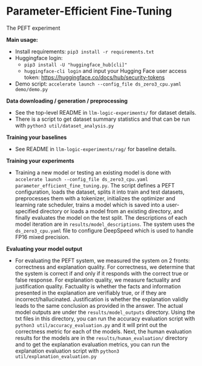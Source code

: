 # Parameter-Efficient Fine-Tuning
The PEFT experiment

**Main usage:**
  - Install requirements: `pip3 install -r requirements.txt`
  - Huggingface login: 
     - `pip3 install -U "huggingface_hub[cli]"`
     - `huggingface-cli login` and input your Hugging Face user access token: https://huggingface.co/docs/hub/security-tokens
  - Demo script: `accelerate launch --config_file ds_zero3_cpu.yaml demo/demo.py`

**Data downloading / generation / preprocessing**
  - See the top-level README in `llm-logic-experiments/` for dataset details. 
  - There is a script to get dataset summary statistics and that can be run with `python3 util/dataset_analysis.py`

**Training your baselines**
  - See README in `llm-logic-experiments/rag/` for baseline details. 
 
**Training your experiments**
  - Training a new model or testing an existing model is done with `accelerate launch --config_file ds_zero3_cpu.yaml parameter_efficient_fine_tuning.py`. The script defines a PEFT configuration, loads the dataset, splits it into train and test datasets, preprocesses them with a tokenizer, initializes the optimizer and learning rate scheduler, trains a model which is saved into a user-specified directory or loads a model from an existing directory, and finally evaluates the model on the test split. The descriptions of each model iteration are in `results/model_descriptions`. The system uses the `ds_zero3_cpu.yaml` file to configure DeepSpeed which is used to handle FP16 mixed precision. 

**Evaluating your model output**
  - For evaluating the PEFT system, we measured the system on 2 fronts: correctness and explanation quality. For correctness, we determine that the system is correct if and only if it responds with the correct true or false response. For explanation quality, we measure factuality and justification quality. Factuality is whether the facts and information presented in the explanation are verifiably true, or if they are incorrect/hallucinated. Justification is whether the explanation validly leads to the same conclusion as provided in the answer. The actual model outputs are under the `results/model_outputs` directory. Using the txt files in this directory, you can run the accuracy evaluation script with `python3 util/accuracy_evaluation.py` and it will print out the correctness metric for each of the models. Next, the human evaluation results for the models are in the `results/human_evaluation/` directory and to get the explanation evaluation metrics, you can run the explanation evaluation script with `python3 util/explanation_evaluation.py`
 